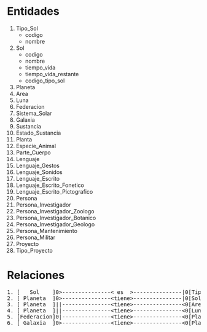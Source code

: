 # Entidades

1. Tipo_Sol<span class="octicon octicon-check"></span><br />
   * codigo<span class="octicon octicon-check"></span>
   * nombre<span class="octicon octicon-check"></span>
2. Sol<span class="octicon octicon-check"></span><br />
   * codigo<span class="octicon octicon-check"></span>
   * nombre<span class="octicon octicon-check"></span>
   * tiempo_vida<span class="octicon octicon-check"></span>
   * tiempo_vida_restante<span class="octicon octicon-check"></span>
   * codigo_tipo_sol<span class="octicon octicon-check"></span>
3. Planeta
4. Area
5. Luna
6. Federacion
7. Sistema_Solar
8. Galaxia
9. Sustancia
10. Estado_Sustancia
11. Planta
12. Especie_Animal
13. Parte_Cuerpo
14. Lenguaje
15. Lenguaje_Gestos
16. Lenguaje_Sonidos
17. Lenguaje_Escrito
18. Lenguaje_Escrito_Fonetico
19. Lenguaje_Escrito_Pictografico
20. Persona
21. Persona_Investigador
22. Persona_Investigador_Zoologo
23. Persona_Investigador_Botanico
24. Persona_Investigador_Geologo
25. Persona_Mantenimiento
26. Persona_Militar
27. Proyecto
28. Tipo_Proyecto

# Relaciones

<pre>1. [   Sol    ]0&gt;---------------&lt; es  &gt;---------------|0[Tipo_Sol]
2. [ Planeta  ]0&gt;---------------&lt;tiene&gt;---------------|0[Sol]
3. [ Planeta  ]||---------------&lt;tiene&gt;---------------&lt;0[Area]
4. [ Planeta  ]||---------------&lt;tiene&gt;---------------&lt;0[Luna]
5. [Federacion]0|---------------&lttiene&gt;---------------&lt;0[Planeta]
6. [ Galaxia  ]0&gt;---------------&lt;tiene&gt;---------------&lt;0[Planeta]</pre>
